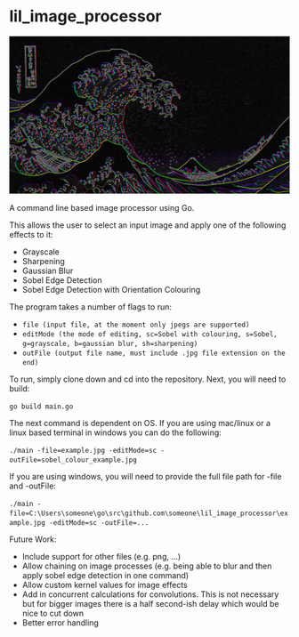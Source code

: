 # lil_image_processor

![Lil' Image Processor](https://github.com/rhodriguerrier/lil_image_processor/blob/main/sobel_colour_japanese_wave.jpg?raw=true)

A command line based image processor using Go.

This allows the user to select an input image and apply one of the following effects to it:
- Grayscale
- Sharpening
- Gaussian Blur
- Sobel Edge Detection
- Sobel Edge Detection with Orientation Colouring

The program takes a number of flags to run:
- ``file (input file, at the moment only jpegs are supported)``
- ``editMode (the mode of editing, sc=Sobel with colouring, s=Sobel, g=grayscale, b=gaussian blur, sh=sharpening)``
- ``outFile (output file name, must include .jpg file extension on the end)``

To run, simply clone down and cd into the repository. Next, you will need to build:

``go build main.go``

The next command is dependent on OS. If you are using mac/linux or a linux based terminal in windows you can do the following:

``./main -file=example.jpg -editMode=sc -outFile=sobel_colour_example.jpg``

If you are using windows, you will need to provide the full file path for -file and -outFile:

``./main -file=C:\Users\someone\go\src\github.com\someone\lil_image_processor\example.jpg -editMode=sc -outFile=...``

Future Work:
- Include support for other files (e.g. png, ...)
- Allow chaining on image processes (e.g. being able to blur and then apply sobel edge detection in one command)
- Allow custom kernel values for image effects
- Add in concurrent calculations for convolutions. This is not necessary but for bigger images there is a half second-ish delay which would be nice to cut down
- Better error handling


